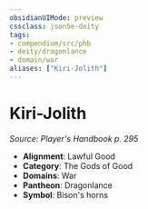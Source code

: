 ```yaml
---
obsidianUIMode: preview
cssclass: json5e-deity
tags:
- compendium/src/phb
- deity/dragonlance
- domain/war
aliases: ["Kiri-Jolith"]
---
```

# Kiri-Jolith
*Source: Player's Handbook p. 295* 

- **Alignment**: Lawful Good
- **Category**: The Gods of Good
- **Domains**: War
- **Pantheon**: Dragonlance
- **Symbol**: Bison's horns